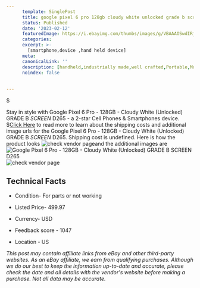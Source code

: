 ```yaml
---
      template: SinglePost
      title: google pixel 6 pro 128gb cloudy white unlocked grade b screen d265
      status: Published
      date: '2023-02-12'
      featuredImage: https://i.ebayimg.com/thumbs/images/g/VBAAAOSwdIRj2pc-/s-l225.jpg
      categories: 
      excerpt: >-
        [smartphone,device ,hand held device]
      meta:
      canonicalLink: ''
      description: [handheld,industrially made,well crafted,Portable,Mobile,Compact,Convenient,Lightweight,Maneuverable,Man-portable,Miniature,Carriable,Hand-held,Light,Holdable,Transportable,Mobile device,Pocket-sized,On-the-go,Wireless,Cordless,Compact size,Convenient size, smartphone,device ,hand held device]
      noindex: false
      
        
---
```

$

Stay in style with Google Pixel 6 Pro - 128GB - Cloudy White (Unlocked) GRADE B *SCREEN* D265 - a 2-star Cell Phones & Smartphones device.
$[Click Here](https://www.ebay.com/itm/314384062728?hash=item4932c01908%3Ag%3AVBAAAOSwdIRj2pc-&mkevt=1&mkcid=1&mkrid=711-53200-19255-0&campid=%253CePNCampaignId%253E&customid=%253CreferenceId%253E&toolid=10049) to read more to learn about the shipping costs and additional image urls for the Google Pixel 6 Pro - 128GB - Cloudy White (Unlocked) GRADE B *SCREEN* D265. Shipping cost is undefined. Here is how the product looks ![check vendor page](https://i.ebayimg.com/thumbs/images/g/VBAAAOSwdIRj2pc-/s-l225.jpg)and the additional images are![Google Pixel 6 Pro - 128GB - Cloudy White (Unlocked) GRADE B *SCREEN* D265](https://i.ebayimg.com/images/g/VBAAAOSwdIRj2pc-/s-l1600.jpg)![check vendor page](https://origin-galleryplus.ebayimg.com/ws/web/314384062728_2_0_1/225x225.jpg,https://origin-galleryplus.ebayimg.com/ws/web/314384062728_3_0_1/225x225.jpg,https://origin-galleryplus.ebayimg.com/ws/web/314384062728_4_0_1/225x225.jpg,https://origin-galleryplus.ebayimg.com/ws/web/314384062728_5_0_1/225x225.jpg)



 ## Technical Facts 



     
      

 - Condition- For parts or not working 


      

 - Listed Price- 499.97 


      

 - Currency- USD 


      

 - Feedback score - 1047 


      

 - Location - US 


      
      

 *_This post may contain affiliate links from eBay and other third-party websites. As an eBay affiliate, we earn from qualifying purchases. Although we do our best to keep the information up-to-date and accurate, please check the date and all details with the vendor's website before making a purchase. Not all data may be accurate._*






